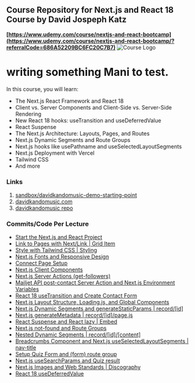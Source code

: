 ## Course Repository for Next.js and React 18 Course by David Jospeph Katz

**[https://www.udemy.com/course/nextjs-and-react-bootcamp](https://www.udemy.com/course/nextjs-and-react-bootcamp/?referralCode=686A52209BC6FC20C7B7)**
![Course Logo](next_react_course_logo.png)
# writing something Mani to test.

In this course, you will learn:

* The Next.js React Framework and React 18
* Client vs. Server Components and Client-Side vs. Server-Side Rendering
* New React 18 hooks: useTransition and useDeferredValue
* React Suspense
* The Next.js Architecture: Layouts, Pages, and Routes
* Next.js Dynamic Segments and Route Groups
* Next.js hooks like usePathname and useSelectedLayoutSegments
* Next.js Deployment with Vercel
* Tailwind CSS
* And more

### Links
1. [sandbox/davidkandomusic-demo-starting-point](https://codesandbox.io/p/sandbox/davidkandomusic-demo-starting-point-h7p5g9)
2. [davidkandomusic.com](https://www.davidkandomusic.com)
3. [davidkandomusic repo](https://github.com/15Dkatz/davidkandomusic)

### Commits/Code Per Lecture
* [Start the Next.js and React Project](https://github.com/15Dkatz/next-react-course/commit/0a8efe7a8d4f5594b1f2289e2ca639cbdd080062)
* [Link to Pages with Next/Link | Grid Item](https://github.com/15Dkatz/next-react-course/commit/e6c0d214df81259e573f3adb0a7866711fdc9b70)
* [Style with Tailwind CSS | Styling](https://github.com/15Dkatz/next-react-course/commit/e91dcb064264fb6a1ffe2234962666d8d3d2db89)
* [Next.js Fonts and Responsive Design](https://github.com/15Dkatz/next-react-course/commit/4efd1b4fd7cbed5d3edd3850bd8b99705c84c5a3)
* [Connect Page Setup](https://github.com/15Dkatz/next-react-course/commit/9d7a5a4c9903f81cd790a85504d0704c0ead3e4c)
* [Next.js Client Components](https://github.com/15Dkatz/next-react-course/commit/714bf1a574213b612d79ddc80c47ebd9d9be8b2c)
* [Next.js Server Actions (get-followers)](https://github.com/15Dkatz/next-react-course/commit/e5c1767f20b1accbc835393ea2e105832e3ee5e6)
* [Mailjet API post-contact Server Action and Next.js Environment Variables](https://github.com/15Dkatz/next-react-course/commit/15f78aab5892dbcbe0024160a393a4d80f2b72e1)
* [React 18 useTransition and Create Contact Form](https://github.com/15Dkatz/next-react-course/commit/d689d276f15ae9cab4a6edb83bee6154f33ecdc8)
* [Next.js Layout Structure, Loading.js, and Global Components](https://github.com/15Dkatz/next-react-course/commit/3b7240918b374a53ed244a4b55e86fa4d220cc4b)
* [Next.js Dynamic Segments and generateStaticParams | record/\[id\]](https://github.com/15Dkatz/next-react-course/commit/0fda239ac665576126863ada4b13662b4492468a)
* [Next.js generateMetadata | record/\[id\]/page.js](https://github.com/15Dkatz/next-react-course/commit/0aa48b523425abae083e4ceb789604a00b22f6fc)
* [React Suspense and React lazy | Embed](https://github.com/15Dkatz/next-react-course/commit/609ec6afede027c15cb840261bb47d20e4515738)
* [Next.js not-found and Route Groups](https://github.com/15Dkatz/next-react-course/commit/56f6000bdd5a936150bea15c1b08ab21dcddaa44)
* [Nested Dynamic Segments | record/\[id\]/\[content\]](https://github.com/15Dkatz/next-react-course/commit/9c7f3a26397714e811b1b53a93017c2c9251646e)
* [Breadcrumbs Component and Next.js useSelectedLayoutSegments | nav-title](https://github.com/15Dkatz/next-react-course/commit/1e7870ecdcc7ceaaa97fd95091a938a55c7527cd)
* [Setup Quiz Form and (form) route group](https://github.com/15Dkatz/next-react-course/commit/27fb95097796fba2dbd74338099f6ce9947d8da0)
* [Next.js useSearchParams and Quiz result](https://github.com/15Dkatz/next-react-course/commit/13648fecb2bc3b681aec05d5f5febda295dfbedd)
* [Next.js Images and Web Standards | Discography](https://github.com/15Dkatz/next-react-course/commit/dc4aa96c3687fd646f86035d44519ad1570d4ff8)
* [React 18 useDeferredValue](https://github.com/15Dkatz/next-react-course/commit/5c57464030f610c2033090d28d2095f667eef4fb)
